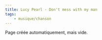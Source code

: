 ```yaml
---
title: Lucy Pearl - Don't mess with my man
tags:
    - musique/chanson
---
```


Page créée automatiquement, mais vide.

